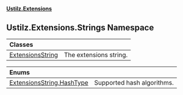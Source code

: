 #### [Ustilz.Extensions](index.md 'index')

## Ustilz.Extensions.Strings Namespace

| Classes | |
| :--- | :--- |
| [ExtensionsString](Ustilz.Extensions.Strings.ExtensionsString.md 'Ustilz.Extensions.Strings.ExtensionsString') | The extensions string. |

| Enums | |
| :--- | :--- |
| [ExtensionsString.HashType](Ustilz.Extensions.Strings.ExtensionsString.HashType.md 'Ustilz.Extensions.Strings.ExtensionsString.HashType') | Supported hash algorithms. |
